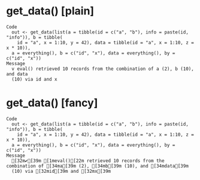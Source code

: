 # get_data() [plain]

    Code
      out <- get_data(list(a = tibble(id = c("a", "b"), info = paste(id, "info")), b = tibble(
        id = "a", x = 1:10, y = 42), data = tibble(id = "a", x = 1:10, z = x * 10)),
      a = everything(), b = c("id", "x"), data = everything(), by = c("id", "x"))
    Message
      v eval() retrieved 10 records from the combination of a (2), b (10), and data
      (10) via id and x

# get_data() [fancy]

    Code
      out <- get_data(list(a = tibble(id = c("a", "b"), info = paste(id, "info")), b = tibble(
        id = "a", x = 1:10, y = 42), data = tibble(id = "a", x = 1:10, z = x * 10)),
      a = everything(), b = c("id", "x"), data = everything(), by = c("id", "x"))
    Message
      [32m✔[39m [1meval()[22m retrieved 10 records from the combination of [34ma[39m (2), [34mb[39m (10), and [34mdata[39m
      (10) via [32mid[39m and [32mx[39m

